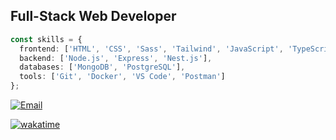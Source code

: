 
## Full-Stack Web Developer

```typescript
const skills = {
  frontend: ['HTML', 'CSS', 'Sass', 'Tailwind', 'JavaScript', 'TypeScript', 'React'],
  backend: ['Node.js', 'Express', 'Nest.js'],
  databases: ['MongoDB', 'PostgreSQL'],
  tools: ['Git', 'Docker', 'VS Code', 'Postman']
};
```

[![Email](https://img.shields.io/badge/Email-D14836?style=flat-square&logo=gmail&logoColor=white)](mailto:callmealexsam@gmail.com)

<!--START_SECTION:waka-->
[![wakatime](https://wakatime.com/badge/user/a155ba27-64f5-45a5-a7c9-9f80867d6e28.svg?style=for-the-badge)](https://wakatime.com/@a155ba27-64f5-45a5-a7c9-9f80867d6e28)
<!--END_SECTION:waka-->


